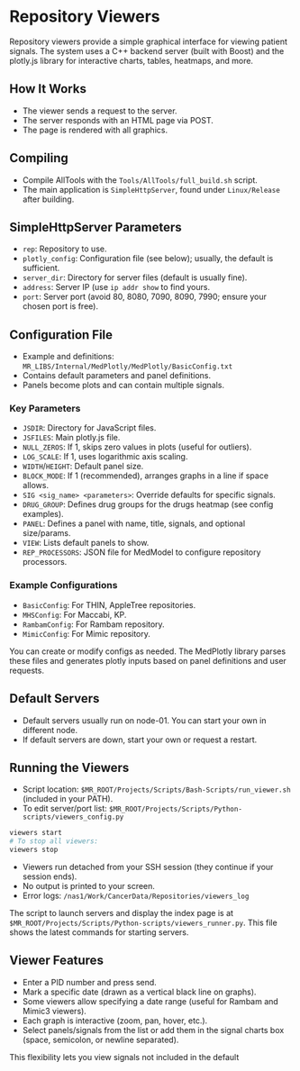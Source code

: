 # Repository Viewers

Repository viewers provide a simple graphical interface for viewing patient signals. The system uses a C++ backend server (built with Boost) and the plotly.js library for interactive charts, tables, heatmaps, and more.

## How It Works

- The viewer sends a request to the server.
- The server responds with an HTML page via POST.
- The page is rendered with all graphics.

## Compiling

- Compile AllTools with the `Tools/AllTools/full_build.sh` script.
- The main application is `SimpleHttpServer`, found under `Linux/Release` after building.

## SimpleHttpServer Parameters

- `rep`: Repository to use.
- `plotly_config`: Configuration file (see below); usually, the default is sufficient.
- `server_dir`: Directory for server files (default is usually fine).
- `address`: Server IP (use `ip addr show` to find yours.
- `port`: Server port (avoid 80, 8080, 7090, 8090, 7990; ensure your chosen port is free).

## Configuration File

- Example and definitions: `MR_LIBS/Internal/MedPlotly/MedPlotly/BasicConfig.txt`
- Contains default parameters and panel definitions.
- Panels become plots and can contain multiple signals.

### Key Parameters

- `JSDIR`: Directory for JavaScript files.
- `JSFILES`: Main plotly.js file.
- `NULL_ZEROS`: If 1, skips zero values in plots (useful for outliers).
- `LOG_SCALE`: If 1, uses logarithmic axis scaling.
- `WIDTH`/`HEIGHT`: Default panel size.
- `BLOCK_MODE`: If 1 (recommended), arranges graphs in a line if space allows.
- `SIG <sig_name> <parameters>`: Override defaults for specific signals.
- `DRUG_GROUP`: Defines drug groups for the drugs heatmap (see config examples).
- `PANEL`: Defines a panel with name, title, signals, and optional size/params.
- `VIEW`: Lists default panels to show.
- `REP_PROCESSORS`: JSON file for MedModel to configure repository processors.

### Example Configurations

- `BasicConfig`: For THIN, AppleTree repositories.
- `MHSConfig`: For Maccabi, KP.
- `RambamConfig`: For Rambam repository.
- `MimicConfig`: For Mimic repository.

You can create or modify configs as needed. The MedPlotly library parses these files and generates plotly inputs based on panel definitions and user requests.

## Default Servers

- Default servers usually run on node-01. You can start your own in different node.
- If default servers are down, start your own or request a restart.

## Running the Viewers

- Script location: `$MR_ROOT/Projects/Scripts/Bash-Scripts/run_viewer.sh` (included in your PATH).
- To edit server/port list: `$MR_ROOT/Projects/Scripts/Python-scripts/viewers_config.py`

```bash
viewers start
# To stop all viewers:
viewers stop
```

- Viewers run detached from your SSH session (they continue if your session ends).
- No output is printed to your screen.
- Error logs: `/nas1/Work/CancerData/Repositories/viewers_log`

The script to launch servers and display the index page is at `$MR_ROOT/Projects/Scripts/Python-scripts/viewers_runner.py`. This file shows the latest commands for starting servers.

## Viewer Features

- Enter a PID number and press send.
- Mark a specific date (drawn as a vertical black line on graphs).
- Some viewers allow specifying a date range (useful for Rambam and Mimic3 viewers).
- Each graph is interactive (zoom, pan, hover, etc.).
- Select panels/signals from the list or add them in the signal charts box (space, semicolon, or newline separated).

This flexibility lets you view signals not included in the default



